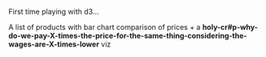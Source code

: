 First time playing with d3...

A list of products with bar chart comparison of prices + a **holy-cr#p-why-do-we-pay-X-times-the-price-for-the-same-thing-considering-the-wages-are-X-times-lower** viz
